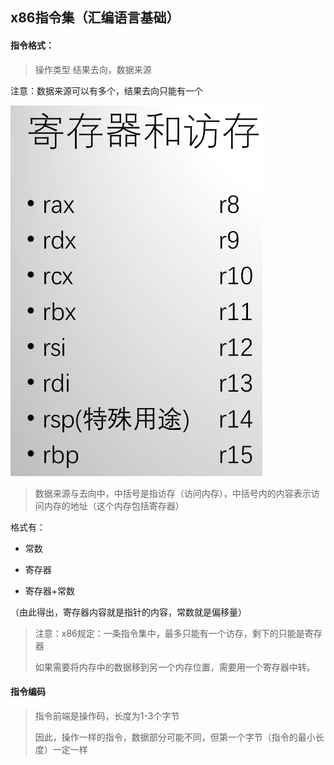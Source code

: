 ## x86指令集（汇编语言基础）

#### 指令格式：

> 操作类型 结果去向，数据来源

注意：数据来源可以有多个，结果去向只能有一个

![](picture/x86指令中寄存器与访存代号.png)

> 数据来源与去向中，中括号是指访存（访问内存），中括号内的内容表示访问内存的地址（这个内存包括寄存器）

格式有：

* 常数

* 寄存器

* 寄存器+常数

（由此得出，寄存器内容就是指针的内容，常数就是偏移量）

> 注意：x86规定：一条指令集中，最多只能有一个访存，剩下的只能是寄存器
>
> 如果需要将内存中的数据移到另一个内存位置，需要用一个寄存器中转。

#### 指令编码

> 指令前端是操作码，长度为1-3个字节
>
> 因此，操作一样的指令，数据部分可能不同，但第一个字节（指令的最小长度）一定一样